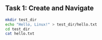 ## Task 1: Create and Navigate

```bash
mkdir test_dir
echo "Hello, Linux!" > test_dir/hello.txt
cd test_dir
cat hello.txt
```
